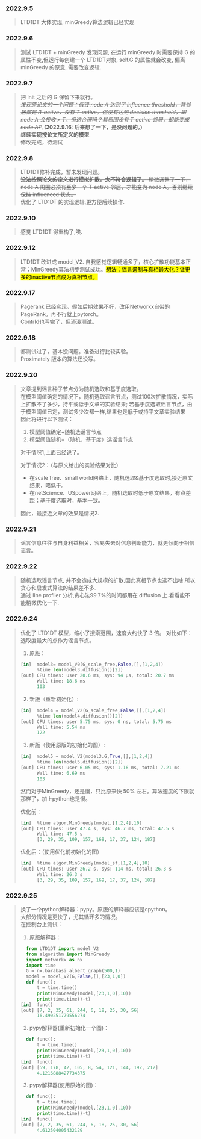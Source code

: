 ### 2022.9.5
> LTD1DT 大体实现, minGreedy算法逻辑已经实现

### 2022.9.6
> 测试 LTD1DT + minGreedy 发现问题, 在运行 minGreedy 时需要保持 G 的属性不变,但运行每创建一个 LTD1DT对象,
self.G 的属性就会改变, 偏离 minGreedy 的原意, 需要改变逻辑.

### 2022.9.7
> 把 init 之后的 G 保留下来就行。\
> ~~*发现原论文的一个问题：假设 node A 达到了 influence threshold，其邻居都是 R-active，没有 T-active。但没有达到 decision threshold，即 node A 会接收 > T。但这合理吗？其周围没有 T-active 邻居，却能变成 node A?*~~\ **(2022.9.16: 后来想了一下，是没问题的。)**\
> **继续实现按论文所定义的模型** \
修改完成，待测试

### 2022.9.8
> LTD1DT修补完成，暂未发现问题。\
> ~~**没法按照论文的定义进行模拟扩散，太不符合逻辑了。** 稍微调整了一下，node A 周围必须有至少一个 T-active 邻居，才能变为 node A。否则继续保持 influenced 状态。~~\
> 优化了 LTD1DT 的实现逻辑,更方便后续操作.

### 2022.9.10
> 感觉 LTD1DT 得重构了,唉.

### 2022.9.12
> LTD1DT 改进成 model_V2. 自我感觉逻辑畅通多了，核心扩散功能基本正常；MinGreedy算法初步测试成功。<mark>想法：谣言遏制与真相最大化？让更多的inactive节点成为真相节点。<mark>

### 2022.9.17
> Pagerank 已经实现。假如后期效果不好，改用Networkx自带的PageRank。再不行就上pytorch。\
> ContrId也写完了，但还没测试。

### 2022.9.18
> 都测试过了，基本没问题。准备进行比较实验。\
> Proximately 版本的算法还没写。

### 2022.9.20
> 文章提到谣言种子节点分为随机选取和基于度选取。\
> 在模型阈值确定的情况下，随机选取谣言节点，测试100次扩散情况，实际上扩散不了多少，持平或低于文章的实验结果;
若基于度选取谣言节点，由于模型阈值已定，测试多少次都一样,结果也是低于或持平文章实验结果\
> 因此将进行以下测试：
> 1. 模型阈值确定+随机选谣言节点
> 2. 模型阈值随机+（随机、基于度）选谣言节点
>
> 对于情况1,上面已经说了。
>
> 对于情况2：（与原文给出的实验结果对比）
> * 在scale free、small world网络上，随机选取&基于度选取时,接近原文结果，略低于。
> * 在netScience、USpower网络上，随机选取时低于原文结果，有点差距；基于度选取时，基本一致。
> 
> 因此，最接近文章的效果是情况2.

### 2022.9.21
> 谣言信息往往与自身利益相关，容易失去对信息判断能力，就更倾向于相信谣言。

### 2022.9.22
> 随机选取谣言节点, 并不会造成大规模的扩散,因此真相节点也选不出啥.所以贪心和启发式算法的结果差不多.\
> 通过 line profiler 分析,贪心法99.7%的时间都用在 diffusion 上.看看能不能稍微优化一下.

### 2022.9.24
> 优化了 LTD1DT 模型，缩小了搜索范围，速度大约快了 3 倍。
> 对比如下：选取度最大的点作为谣言节点。
> 1. 原版：
> ```python
> [in]  model3= model_V0(G_scale_free,False,[],[1,2,4])
>       %time len(model3.diffusion()[2])
> [out] CPU times: user 20.6 ms, sys: 94 µs, total: 20.7 ms
>       Wall time: 18.6 ms
>       103
> ```
> 2. 新版（重新初始化）:
> ```python
> [in]  model4 = model_V2(G_scale_free,False,[],[1,2,4])
>       %time len(model4.diffusion()[2])
> [out] CPU times: user 5.75 ms, sys: 0 ns, total: 5.75 ms
>       Wall time: 5.54 ms
>       122
> ```
> 3. 新版（使用原版的初始化的图）:
> ```python
> [in]  model5 = model_V2(model3.G,True,[],[1,2,4])
>       %time len(model5.diffusion()[2])
> [out] CPU times: user 6.05 ms, sys: 1.16 ms, total: 7.21 ms
>       Wall time: 6.69 ms
>       103
> ```
> 然而对于MinGreedy，还是慢，只比原来快 50% 左右。算法速度的下限就那样了，加上python也是慢。
>
> 优化前：
> ```python
> [in]  %time algor.MinGreedy(model,[1,2,4],10)
> [out] CPU times: user 47.4 s, sys: 46.7 ms, total: 47.5 s
>       Wall time: 47.5 s
>       [3, 29, 35, 109, 157, 169, 17, 37, 124, 187]
> ```
> 优化后：（使用优化前初始化的图）
> ```python
> [in]  %time algor.MinGreedy(model_sf,[1,2,4],10)
> [out] CPU times: user 26.2 s, sys: 114 ms, total: 26.3 s
>       Wall time: 26.3 s
>       [3, 29, 35, 109, 157, 169, 17, 37, 124, 187]
> ```

### 2022.9.25
> 换了一个python解释器：pypy。原版的解释器应该是cpython。\
> 大部分情况是更快了，尤其循环多的情况。\
> 在控制台上测试：
> 1. 原版解释器：
> ```python
>   from LTD1DT import model_V2
>   from algorithm import MinGreedy
>   import networkx as nx
>   import time
>   G = nx.barabasi_albert_graph(500,1)
>   model = model_V2(G,False,[],[23,1,0])
>   def func():
>       t = time.time()
>       print(MinGreedy(model,[23,1,0],10))
>       print(time.time()-t)
> [in]  func()
> [out] [7, 2, 35, 61, 244, 6, 18, 25, 30, 56]
>       16.490251779556274
> ```
> 2. pypy解释器(重新初始化一个图)：
> ```python
>   def func():
>       t = time.time()
>       print(MinGreedy(model,[23,1,0],10))
>       print(time.time()-t)
> [in]  func()
> [out] [59, 178, 42, 105, 8, 54, 121, 144, 192, 212]
>       4.1216888427734375
> ```
> 3. pypy解释器(使用原始的图)：
> ```python
>   def func():
>       t = time.time()
>       print(MinGreedy(model,[23,1,0],10))
>       print(time.time()-t)
> [in]  func()
> [out] [7, 2, 35, 61, 244, 6, 18, 25, 30, 56]
>       4.612504005432129
> ```
